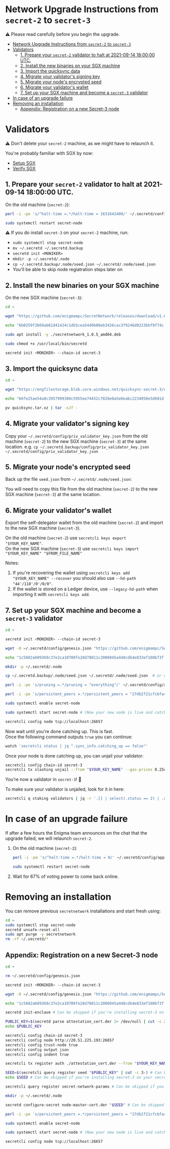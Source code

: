 # Network Upgrade Instructions from `secret-2` to `secret-3`

:warning: Please read carefully before you begin the upgrade.

- [Network Upgrade Instructions from `secret-2` to `secret-3`](#network-upgrade-instructions-from-secret-2-to-secret-3)
- [Validators](#validators)
  - [1. Prepare your `secret-2` validator to halt at 2021-09-14 18:00:00 UTC.](#1-prepare-your-secret-2-validator-to-halt-at-2021-09-14-180000-utc)
  - [2. Install the new binaries on your SGX machine](#2-install-the-new-binaries-on-your-sgx-machine)
  - [3. Import the quicksync data](#3-import-the-quicksync-data)
  - [4. Migrate your validator's signing key](#4-migrate-your-validators-signing-key)
  - [5. Migrate your node's encrypted seed](#5-migrate-your-nodes-encrypted-seed)
  - [6. Migrate your validator's wallet](#6-migrate-your-validators-wallet)
  - [7. Set up your SGX machine and become a `secret-3` validator](#7-set-up-your-sgx-machine-and-become-a-secret-3-validator)
- [In case of an upgrade failure](#in-case-of-an-upgrade-failure)
- [Removing an installation](#removing-an-installation)
  - [Appendix: Registration on a new Secret-3 node](#appendix-registration-on-a-new-secret-3-node)

# Validators

:warning: Don't delete your `secret-2` machine, as we might have to relaunch it.

You're probably familiar with SGX by now:

- [Setup SGX](validators-and-full-nodes/setup-sgx.md)
- [Verify SGX](validators-and-full-nodes/verify-sgx.md)

## 1. Prepare your `secret-2` validator to halt at 2021-09-14 18:00:00 UTC.

On the old machine (`secret-2`):

```bash
perl -i -pe 's/^halt-time =.*/halt-time = 1631642400/' ~/.secretd/config/app.toml

sudo systemctl restart secret-node
```

:warning: If you do install `secret-3` on your `secret-2` machine, run:

- `sudo systemctl stop secret-node`
- `mv ~/.secretd ~/.secretd.backup`
- `secretd init <MONIKER>`
- `mkdir -p ~/.secretd/.node`
- `cp ~/.secretd.backup/.node/seed.json ~/.secretd/.node/seed.json`
- You'll be able to skip node regiatration steps later on

## 2. Install the new binaries on your SGX machine

On the new SGX machine (`secret-3`):

```bash
cd ~

wget "https://github.com/enigmampc/SecretNetwork/releases/download/v1.0.5/secretnetwork_1.0.5_amd64.deb"

echo "6b0259f3669ab81d41424c1db5cea5440b00eb3426cac3f9246d0223bbf9f74c secretnetwork_1.0.5_amd64.deb" | sha256sum --check

sudo apt install -y ./secretnetwork_1.0.5_amd64.deb

sudo chmod +x /usr/local/bin/secretd

secretd init <MONIKER> --chain-id secret-3
```

## 3. Import the quicksync data

```bash
cd ~

wget "https://engfilestorage.blob.core.windows.net/quicksync-secret-3/quicksync.tar.xz"

echo "66fe25ae54a8c3957999300c5955ee74452c7826e0a5e0eabc2234058e5d601d quicksync.tar.xz" | sha256sum --check

pv quicksync.tar.xz | tar -xJf -
```

## 4. Migrate your validator's signing key

Copy your `~/.secretd/config/priv_validator_key.json` from the old machine (`secret-2`) to the new SGX machine (`secret-3`) at the same location.
e.g. `cp ~/.secretd.backup/config/priv_validator_key.json ~/.secretd/config/priv_validator_key.json`

## 5. Migrate your node's encrypted seed

Back up the file `seed.json` from `~/.secretd/.node/seed.json`:

You will need to copy this file from the old machine (`secret-2`) to the new SGX machine (`secret-3`) at the same location.

## 6. Migrate your validator's wallet

Export the self-delegator wallet from the old machine (`secret-2`) and import to the new SGX machine (`secret-3`).

On the old machine (`secret-2`) use `secretcli keys export "$YOUR_KEY_NAME"`.  
On the new SGX machine (`secret-3`) use `secretcli keys import "$YOUR_KEY_NAME" "$FROM_FILE_NAME"`

Notes:

1. If you're recovering the wallet using `secretcli keys add "$YOUR_KEY_NAME" --recover` you should also use `--hd-path "44'/118'/0'/0/0"`.
2. If the wallet is stored on a Ledger device, use `--legacy-hd-path` when importing it with `secretcli keys add`.

## 7. Set up your SGX machine and become a `secret-3` validator

```bash
cd ~

secretd init <MONIKER> --chain-id secret-3

wget -O ~/.secretd/config/genesis.json "https://github.com/enigmampc/SecretNetwork/releases/download/v1.0.5/genesis.json"

echo "1c5682a609369c37e2ca10708fe28d78011c2006045a448cdb4e833ef160bf3f .secretd/config/genesis.json" | sha256sum --check

mkdir -p ~/.secretd/.node

cp ~/.secretd.backup/.node/seed.json ~/.secretd/.node/seed.json  # or wherever you stored the file

perl -i -pe 's/pruning =.*/pruning = "everything"/' ~/.secretd/config/app.toml

perl -i -pe 's/persistent_peers =.*/persistent_peers = "27db2f21cfcbfa40705d5c516858f51d5af07e03\@20.51.225.193:26656"/' ~/.secretd/config/config.toml

sudo systemctl enable secret-node

sudo systemctl start secret-node # (Now your new node is live and catching up)

secretcli config node tcp://localhost:26657
```

Now wait until you're done catching up. This is fast.  
Once the following command outputs `true` you can continue:

```bash
watch 'secretcli status | jq ".sync_info.catching_up == false"'
```

Once your node is done catching up, you can unjail your validator:

```bash
secretcli config chain-id secret-3
secretcli tx slashing unjail --from "$YOUR_KEY_NAME" --gas-prices 0.25uscrt
```

You’re now a validator in `secret-3`! :tada:

To make sure your validator is unjailed, look for it in here:

```bash
secretcli q staking validators | jq -r '.[] | select(.status == 2) | .description.moniker'
```

# In case of an upgrade failure

If after a few hours the Enigma team announces on the chat that the upgrade failed, we will relaunch `secret-2`.

1. On the old machine (`secret-2`):

   ```bash
   perl -i -pe 's/^halt-time =.*/halt-time = 0/' ~/.secretd/config/app.toml

   sudo systemctl restart secret-node
   ```

2. Wait for 67% of voting power to come back online.

# Removing an installation

You can remove previous `secretnetwork` installations and start fresh using:

```bash
cd ~
sudo systemctl stop secret-node
secretd unsafe-reset-all
sudo apt purge -y secretnetwork
rm -rf ~/.secretd/*
```

## Appendix: Registration on a new Secret-3 node

```bash
cd ~

rm ~/.secretd/config/genesis.json

secretd init <MONIKER> --chain-id secret-3

wget -O ~/.secretd/config/genesis.json "https://github.com/enigmampc/SecretNetwork/releases/download/v1.0.5/genesis.json"

echo "1c5682a609369c37e2ca10708fe28d78011c2006045a448cdb4e833ef160bf3f .secretd/config/genesis.json" | sha256sum --check

secretd init-enclave # Can be skipped if you're installing secret-3 on your secret-2 machine

PUBLIC_KEY=$(secretd parse attestation_cert.der 2> /dev/null | cut -c 3-)
echo $PUBLIC_KEY

secretcli config chain-id secret-3
secretcli config node http://20.51.225.193:26657
secretcli config trust-node true
secretcli config output json
secretcli config indent true

secretcli tx register auth ./attestation_cert.der --from "$YOUR_KEY_NAME" --gas 250000 --gas-prices 0.25uscrt # Can be skipped if you're installing secret-3 on your secret-2 machine

SEED=$(secretcli query register seed "$PUBLIC_KEY" | cut -c 3-) # Can be skipped if you're installing secret-3 on your secret-2 machine
echo $SEED # Can be skipped if you're installing secret-3 on your secret-2 machine

secretcli query register secret-network-params # Can be skipped if you're installing secret-3 on your secret-2 machine

mkdir -p ~/.secretd/.node

secretd configure-secret node-master-cert.der "$SEED" # Can be skipped if you're installing secret-3 on your secret-2 machine

perl -i -pe 's/persistent_peers =.*/persistent_peers = "27db2f21cfcbfa40705d5c516858f51d5af07e03\@20.51.225.193:26656"/' ~/.secretd/config/config.toml

sudo systemctl enable secret-node

sudo systemctl start secret-node # (Now your new node is live and catching up)

secretcli config node tcp://localhost:26657
```
